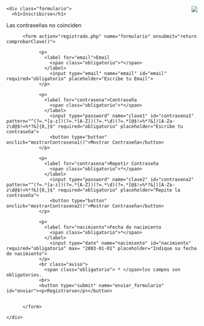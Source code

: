 <html lang="es">
<head>
  <meta charset="UTF-8">
  <title>Registro</title>
  <link rel="stylesheet" type="text/css" href="css.css">
  <script type="text/javascript">
        function comprobarClave(){
          let correcto=true;
           clave1 = document.formulario.clave1.value;
           clave2 = document.formulario.clave2.value;
        
            if (clave1 != clave2){
              document.getElementById("error").classList.add("mostrar");
              correcto=false;
            }
            return correcto;
        }
  function mostrarContrasena1(){
      var tipo = document.getElementById("contrasena1");
      if(tipo.type == "contrasena1"){
          tipo.type = "password";
      }else{
          tipo.type = "contrasena1";
      }
  }
  function mostrarContrasena2(){
      var tipo = document.getElementById("contrasena2");
      if(tipo.type == "contrasena2"){
          tipo.type = "password";
      }else{
          tipo.type = "contrasena2";
      }
  }
</script>
  </head>


<body> 
  <div><img src="celeste.jpg" align="right"></div>
<div class="contact_form">

    <div class="formulario">      
      <h1>Inscribirse</h1>
<div id="error" class="ocultar">Las contraseñas no coinciden</div>

          <form action="registrado.php" name="formulario" onsubmit="return comprobarClave()">  
              
                <p>
                  <label for="email">Email
                    <span class="obligatorio">*</span>
                  </label>
                    <input type="email" name="email" id="email" required="obligatorio" placeholder="Escribe tu Email">
                </p>
            
                <p>
                  <label for="contrasena">Contraseña
                    <span class="obligatorio">*</span>
                  </label>
                    <input type="password" name="clave1" id="contrasena1" pattern="^(?=.*[a-z])(?=.*[A-Z])(?=.*\d)(?=.*[@$!=%*?&])[A-Za-z\d@$!=%*?&]{8,}$" required="obligatorio" placeholder="Escribe tu contraseña">
                    <button type="button" onclick="mostrarContrasena1()">Mostrar Contraseña</button>
                </p>    
              
                <p>
                  <label for="contrasena">Repetir Contraseña
                    <span class="obligatorio">*</span>
                  </label>
                    <input type="password" name="clave2" id="contrasena2" pattern="^(?=.*[a-z])(?=.*[A-Z])(?=.*\d)(?=.*[@$!=%*?&])[A-Za-z\d@$!=%*?&]{8,}$" required="obligatorio" placeholder="Repite la contraseña">
                    <button type="button" onclick="mostrarContrasena2()">Mostrar Contraseña</button>
                </p>    
              
                <p>
                  <label for="nacimiento">Fecha de nacimiento
                    <span class="obligatorio">*</span>
                  </label>
                    <input type="date" name="nacimiento" id="nacimiento" required="obligatorio" max= "2003-01-01" placeholder="Indique su fecha de nacimiento">
                </p>     
                <br class="aviso">
                  <span class="obligatorio"> * </span>los campos son obligatorios.
                <br>
                <button type="submit" name="enviar_formulario" id="enviar"><p>Registrarse</p></button>

                          
          </form>
          
    </div>  
  </div>

</body>
</html>
